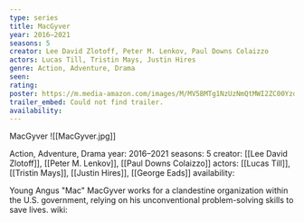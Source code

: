 ```yaml
---
type: series
title: MacGyver
year: 2016–2021
seasons: 5
creator: Lee David Zlotoff, Peter M. Lenkov, Paul Downs Colaizzo
actors: Lucas Till, Tristin Mays, Justin Hires
genre: Action, Adventure, Drama
seen:
rating: 
poster: https://m.media-amazon.com/images/M/MV5BMTg1NzUzNmQtMWI2ZC00YzdlLWI5ZTgtMGM3MjJlZTgwYTVlXkEyXkFqcGdeQXVyMTIzMzY2NDQ2._V1_SX300.jpg
trailer_embed: Could not find trailer.
availability:
---
```

MacGyver
![[MacGyver.jpg]]

Action, Adventure, Drama
year: 2016–2021
seasons: 5
creator: [[Lee David Zlotoff]], [[Peter M. Lenkov]], [[Paul Downs Colaizzo]]
actors: [[Lucas Till]], [[Tristin Mays]], [[Justin Hires]], [[George Eads]]
availability:

Young Angus "Mac" MacGyver works for a clandestine organization within the U.S. government, relying on his unconventional problem-solving skills to save lives.
wiki: 


